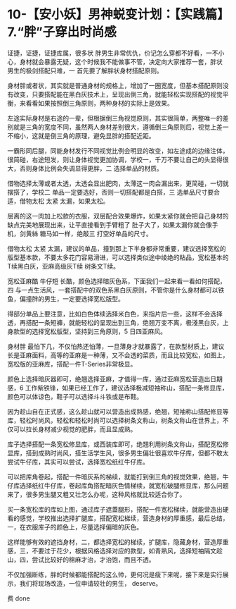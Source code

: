 # 10-【安小妖】男神蜕变计划：【实践篇】7.“胖”子穿出时尚感

证捷，证捷，证捷库属，很多状 胖男生非常优仇，价记怎么穿都不好看，一不小心，身材就会暴露无疑，这个时候我不能做事不管，决定向大家推荐一套，胖状 男生的极剑搭配只难，一 首先要了解胖状身材搭配原则。

身材胖或者状，其实就是普通身材的规格上，增加了一圈宽度，但基本搭配原则没有改变，只要搭配能在黑白灰技术上，呈现出倒三角，就能轻松实现搭配的视觉平衡，来看看如果按照倒三角原则，两种身材的实际上是效果。

左途实际身材是右途的一辈，但根据倒三角视觉原则，其实很简单，两整唯一的差别就是三角的宽度不同，虽然两人身材差别很大，遵循倒三角原则后，视觉上差一不缩小，这就是倒三角的原理，避免显胖的搭配近距。

一霸形同后腿，同能身材发行不同视觉比例会明显的改变，如左途成的边缘注体，很简碰，右途短发，则让身体视觉更加协调，学校一，千万不要让自己的头显得很大，否则身体比例会失调显得更胖，二 选择单品的材质。

借物选择太薄或者太透，太透会显出肥肉，太薄这一肉会漏出来，更简碰，一切就摆搭了，学校二 单品一定要选好，否则一切搭配都是白搭，三 选单品尺寸要合适，借物太松 太紧 太漏，如果太松。

层离的这一肉加上松款的衣服，双层配合效果爆炸，如果太紧你就会把自己身材的缺点完美地展现出来，让平直接看到手臂粗了 肚子大了，如果太漏你就会像手机，剑黄絲 糖马如一样，绝敲三 打空好单品的尺寸。

借物太松 太紧 太漏，建议的单品，撞到那上下半身都非常重要，建议选择宽松的版型基本款，不要太多花门容易滑进，可以选择类似途中绫绝的粘品，宽松基本的T续黑白灰，亚麻高级灰T续 树条文T续。

宽松亚麻酷 牛仔短 长酷，颜色选择暗灰色系，下面我们一起来看一看如何搭配，四 与一点生活风，一套搭配中的双色系黑白灰原则，不管你是什么身材都可以铁鱼，偏撞胖的男生，一定要选择宽松版型。

得部分单品上要注意，比如白色体续选择米白色，来指片后一些，这样不会选择透，再搭配一条短褲，就能轻松的呈现出到三角，绝翘万变不离，极淺黑白灰，上身款型的选择宽松版型，坚持到三角原则，5 日四亚麻风。

身材胖 最怕下几，不仅怕热还怕薄，一旦薄身才就暴露了，在款型材质上，建议长是亚麻面料，高等的亚麻是一种薄，又不会透的菜质，而且比较宽松，如图上，宽松版的亚麻库，搭配一件T-Series非常极显。

颜色上选择暗灰器即可，绝翘选择亚麻，才值得一库，通过亚麻宽松营造出日期感，6 工作紫铁锋，如果已经工作了，建议选择极减短袖称山，搭配一条修显库，颜色可以体谅色，鞋子可以选择斗斗铁或是布鞋。

因为趁山自在正式感，这么趁山就可以营造出成熟感，绝翘，短袖称山搭配修显等库，轻松时尚风，轻松和轻松时尚可以选择树条文称山，树条文称山在世界上，不仅可以拉长身材减少视觉的肥胖，而且显成熟。

库子选择搭配一条宽松修显库，或西装库即可，绝翘利用树条文称山，搭配宽松修显库，搭到成熟时尚风，搭生活学生风，很多男生偏壮很喜欢牛仔库，但都不敢太尝试牛仔库，其实可以尝试，选择宽松纸红牛仔库。

可以把库角卷起，搭配一件暗灰系的梯续，就能打到倒三角的视觉效果，绝翘，牛仔库选择纸红牛仔库，卷起库角搭配暗灰色情梯续，就宽松破腿修显库，那么问题来了，很多男生腿又粗又壮怎么办呢，这种风格就比较适合你了。

买一条宽松库的库如上图，通过库子遮蓋腿形，搭配一件宽松梯续，就能营造出硬看的感觉，学校推出选择扩腿库，搭配宽松梯续，营造身材的厚重感，最后总结，一，在衣服库子的颜色上，尽量选择偏暗的灰色。

这样能够有效的遮挡身材，二，都选择宽松的梯续，扩腿库，隐藏身材，营造厚重感，三，不要过于花少，根据风格选择对应的款型，如青熟风，选择短袖隔文趁山，四，尝试比较好的棉麻才治，才治饱，而且不透。

不仅加强断练，胖的时候都能搭配的这么帅，更何况是瘦下来呢，接下来是实行展示，我们将现场改造，一位申请较壮的男生， deserve。

费 done